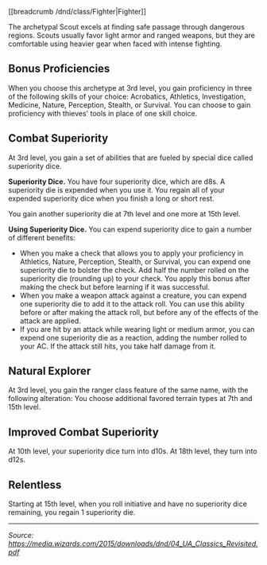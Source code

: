 [[breadcrumb /dnd/class/Fighter|Fighter]]

The archetypal Scout excels at finding safe passage through dangerous regions. Scouts usually favor light armor and ranged weapons, but they are comfortable using heavier gear when faced with intense fighting.

## Bonus Proficiencies

When you choose this archetype at 3rd level, you gain proficiency in three of the following skills of your choice: Acrobatics, Athletics, Investigation, Medicine, Nature, Perception, Stealth, or Survival. You can choose to gain proficiency with thieves' tools in place of one skill choice.

## Combat Superiority

At 3rd level, you gain a set of abilities that are fueled by special dice called superiority dice.

**Superiority Dice.** You have four superiority dice, which are d8s. A superiority die is expended when you use it. You regain all of your expended superiority dice when you finish a long or short rest.

You gain another superiority die at 7th level and one more at 15th level.

**Using Superiority Dice.** You can expend superiority dice to gain a number of different benefits:

 * When you make a check that allows you to apply your proficiency in Athletics, Nature, Perception, Stealth, or Survival, you can expend one superiority die to bolster the check. Add half the number rolled on the superiority die (rounding up) to your check. You apply this bonus after making the check but before learning if it was successful.
 * When you make a weapon attack against a creature, you can expend one superiority die to add it to the attack roll. You can use this ability before or after making the attack roll, but before any of the effects of the attack are applied.
 * If you are hit by an attack while wearing light or medium armor, you can expend one superiority die as a reaction, adding the number rolled to your AC. If the attack still hits, you take half damage from it.

## Natural Explorer

At 3rd level, you gain the ranger class feature of the same name, with the following alteration: You choose additional favored terrain types at 7th and 15th level.

## Improved Combat Superiority

At 10th level, your superiority dice turn into d10s. At 18th level, they turn into d12s.

## Relentless

Starting at 15th level, when you roll initiative and have no superiority dice remaining, you regain 1 superiority die.

----

*Source: <https://media.wizards.com/2015/downloads/dnd/04_UA_Classics_Revisited.pdf>*
